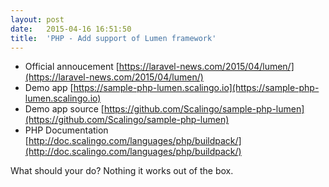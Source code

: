 ```yaml
---
layout:	post
date:	2015-04-16 16:51:50
title:	'PHP - Add support of Lumen framework'
---
```


* Official annoucement [https://laravel-news.com/2015/04/lumen/](https://laravel-news.com/2015/04/lumen/)
* Demo app [https://sample-php-lumen.scalingo.io](https://sample-php-lumen.scalingo.io)
* Demo app source [https://github.com/Scalingo/sample-php-lumen](https://github.com/Scalingo/sample-php-lumen)
* PHP Documentation [http://doc.scalingo.com/languages/php/buildpack/](http://doc.scalingo.com/languages/php/buildpack/)

What should your do? Nothing it works out of the box.

